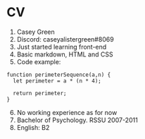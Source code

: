 # CV

1. Casey Green
2. Discord: caseyalistergreen#8069
3. Just started learning front-end
4. Basic markdown, HTML and CSS
5. Code example:
```
function perimeterSequence(a,n) {
  let perimeter = a * (n * 4);
   
  return perimeter;
}
```
6. No working experience as for now
7. Bachelor of Psychology. RSSU 2007-2011
8. English: B2

